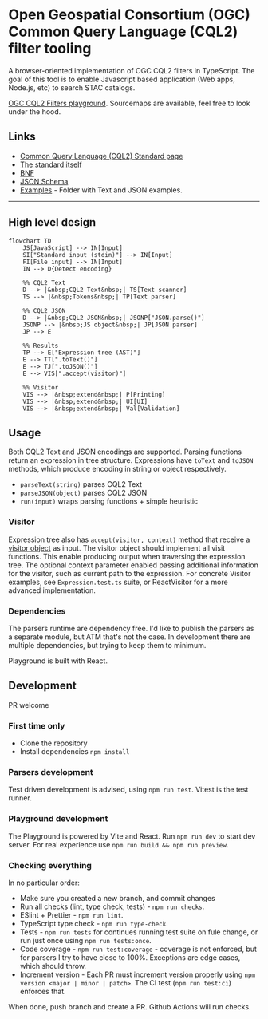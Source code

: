 # Open Geospatial Consortium (OGC) Common Query Language (CQL2) filter tooling

A browser-oriented implementation of OGC CQL2 filters in TypeScript. The goal of this tool is to enable Javascript based application (Web apps, Node.js, etc) to search STAC catalogs.

[OGC CQL2 Filters playground](https://noamra.github.io/ogc-cql2-filters/). Sourcemaps are available, feel free to look under the hood.

## Links

- [Common Query Language (CQL2) Standard page](https://www.ogc.org/standard/cql2/)
- [The standard itself](https://www.opengis.net/doc/IS/cql2/1.0)
- [BNF](https://schemas.opengis.net/cql2/1.0/cql2.bnf)
- [JSON Schema](https://schemas.opengis.net/cql2/1.0/cql2.json)
- [Examples](https://schemas.opengis.net/cql2/1.0/examples/) - Folder with Text and JSON examples.

---

## High level design

```mermaid
flowchart TD
    JS[JavaScript] --> IN[Input]
    SI["Standard input (stdin)"] --> IN[Input]
    FI[File input] --> IN[Input]
    IN --> D{Detect encoding}

    %% CQL2 Text
    D --> |&nbsp;CQL2 Text&nbsp;| TS[Text scanner]
    TS --> |&nbsp;Tokens&nbsp;| TP[Text parser]

    %% CQL2 JSON
    D --> |&nbsp;CQL2 JSON&nbsp;| JSONP["JSON.parse()"]
    JSONP --> |&nbsp;JS object&nbsp;| JP[JSON parser]
    JP --> E
    
    %% Results
    TP --> E["Expression tree (AST)"]
    E --> TT[".toText()"]
    E --> TJ[".toJSON()"]
    E --> VIS[".accept(visitor)"]

    %% Visitor
    VIS --> |&nbsp;extend&nbsp;| P[Printing]
    VIS --> |&nbsp;extend&nbsp;| UI[UI]
    VIS --> |&nbsp;extend&nbsp;| Val[Validation]
```

## Usage

Both CQL2 Text and JSON encodings are supported. Parsing functions return an expression in tree structure. Expressions have `toText` and `toJSON` methods, which produce encoding in string or object respectively.

- `parseText(string)` parses CQL2 Text
- `parseJSON(object)` parses CQL2 JSON
- `run(input)` wraps parsing functions + simple heuristic

### Visitor

Expression tree also has `accept(visitor, context)` method that receive a [visitor object](https://en.wikipedia.org/wiki/Visitor_pattern) as input. The visitor object should implement all visit functions. This enable producing output when traversing the expression tree. The optional context parameter enabled passing additional information for the visitor, such as current path to the expression.
For concrete Visitor examples, see `Expression.test.ts` suite, or ReactVisitor for a more advanced implementation.

### Dependencies

The parsers runtime are dependency free. I'd like to publish the parsers as a separate module, but ATM that's not the case. In development there are multiple dependencies, but trying to keep them to minimum.

Playground is built with React.

## Development

PR welcome

### First time only

- Clone the repository
- Install dependencies `npm install`

### Parsers development

Test driven development is advised, using `npm run test`. Vitest is the test runner.

### Playground development

The Playground is powered by Vite and React. Run `npm run dev` to start dev server. For real experience use `npm run build && npm run preview`.

### Checking everything

In no particular order:

- Make sure you created a new branch, and commit changes
- Run all checks (lint, type check, tests) - `npm run checks`.
- ESlint + Prettier - `npm run lint`.
- TypeScript type check - `npm run type-check`.
- Tests - `npm run tests` for continues running test suite on fule change, or run just once using `npm run tests:once`.
- Code coverage - `npm run test:coverage` - coverage is not enforced, but for parsers I try to have close to 100%. Exceptions are edge cases, which should throw.
- Increment version - Each PR must increment version properly using `npm version <major | minor | patch>`. The CI test (`npm run test:ci`) enforces that.

When done, push branch and create a PR. Github Actions will run checks.
